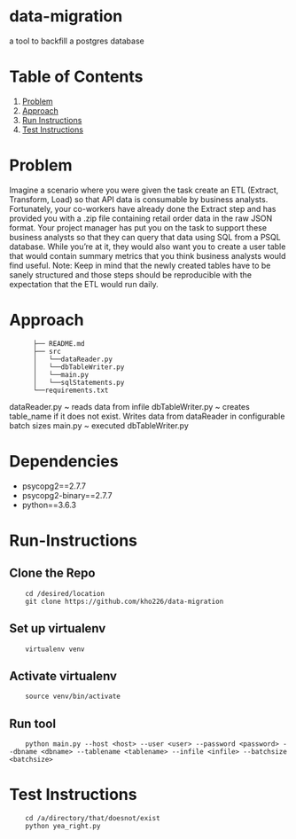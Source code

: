 # data-migration
a tool to backfill a postgres database

# Table of Contents
1. [Problem](README.md#problem)
2. [Approach](README.md#approach)
3. [Run Instructions](README.md#run-instructions)
4. [Test Instructions](README.md#test-instructions)


# Problem

Imagine a scenario where you were given the task create an ETL (Extract, Transform, Load) so that API data is consumable by business analysts. Fortunately, your co-workers have already done the Extract step and has provided you with a .zip file containing retail order data in the raw JSON format. Your project manager has put you on the task to support these business analysts so that they can query that data using SQL from a PSQL database. While you’re at it, they would also want you to create a user table that would contain summary metrics that you think business analysts would find useful.
Note: Keep in mind that the newly created tables have to be sanely structured and those steps should be reproducible with the expectation that the ETL would run daily.

# Approach
```
      ├── README.md 
      ├── src
      │   └──dataReader.py
      │   └──dbTableWriter.py
      │   └──main.py
      │   └──sqlStatements.py
      └──requirements.txt    
```
dataReader.py ~ reads data from infile
dbTableWriter.py ~ creates table_name if it does not exist. Writes data from dataReader in configurable batch sizes
main.py ~ executed dbTableWriter.py
 
# Dependencies
- psycopg2==2.7.7
- psycopg2-binary==2.7.7
- python==3.6.3

# Run-Instructions
## Clone the Repo
```
    cd /desired/location
    git clone https://github.com/kho226/data-migration
```
## Set up virtualenv
```
    virtualenv venv
```
## Activate virtualenv
```
    source venv/bin/activate
```
## Run tool
```
    python main.py --host <host> --user <user> --password <password> --dbname <dbname> --tablename <tablename> --infile <infile> --batchsize <batchsize>
```

# Test Instructions
```
    cd /a/directory/that/doesnot/exist
    python yea_right.py
```